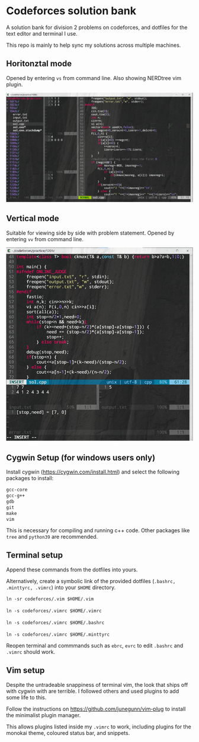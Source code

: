 # Codeforces solution bank

A solution bank for division 2 problems on codeforces, and dotfiles for the text editor and terminal I use.

This repo is mainly to help sync my solutions across multiple machines.

## Horitonztal mode
Opened by entering `vs` from command line. Also showing NERDtree vim plugin.

<img src=doc/vim_tiling_2.png width="600">

## Vertical mode 
Suitable for viewing side by side with problem statement. Opened by entering `vv` from command line.

<img src=doc/vim_tiling.png width="600">

## Cygwin Setup (for windows users only)
Install cygwin (https://cygwin.com/install.html) and select the following packages to install:

```
gcc-core
gcc-g++
gdb
git
make 
vim
```

This is necessary for compiling and running c++ code. Other packages like ```tree``` and ```python39``` are recommended.

## Terminal setup

Append these commands from the dotfiles into yours. 

Alternatively, create a symbolic link of the provided dotfiles (```.bashrc, .minttyrc, .vimrc```) into your ```$HOME``` directory. 

```
ln -sr codeforces/.vim $HOME/.vim

ln -s codeforces/.vimrc $HOME/.vimrc

ln -s codeforces/.vimrc $HOME/.bashrc

ln -s codeforces/.vimrc $HOME/.minttyrc
```

Reopen terminal and commmands such as ```ebrc```, ```evrc``` to edit ```.bashrc``` and ```.vimrc``` should work.

## Vim setup

Despite the untradeable snappiness of terminal vim, the look that ships off with cygwin with are terrible. I followed others and used plugins to add some life to this.

Follow the instructions on https://github.com/junegunn/vim-plug to install the minimalist plugin manager.

This allows plugins listed inside my ```.vimrc``` to work, including plugins for the monokai theme, coloured status bar, and snippets.
